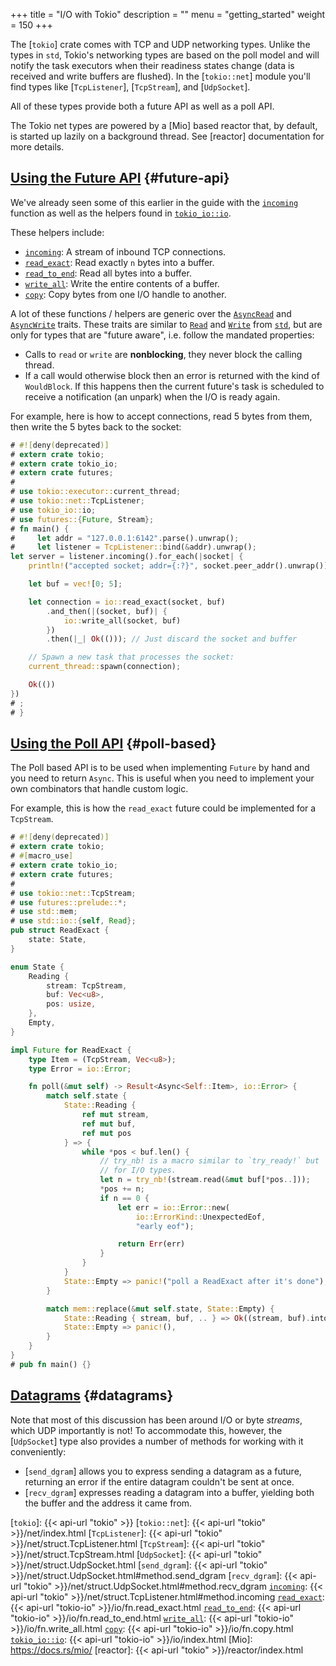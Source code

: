 +++
title = "I/O with Tokio"
description = ""
menu = "getting_started"
weight = 150
+++

The [`tokio`] crate comes with TCP and UDP networking types. Unlike the types in
`std`, Tokio's networking types are based on the poll model and will notify the
task executors when their readiness states change (data is received and write
buffers are flushed). In the [`tokio::net`] module you'll find types like
[`TcpListener`], [`TcpStream`], and [`UdpSocket`].

All of these types provide both a future API as well as a poll
API.

The Tokio net types are powered by a [Mio] based reactor that, by default, is
started up lazily on a background thread. See [reactor] documentation for more
details.

## [Using the Future API](#future-api) {#future-api}

We've already seen some of this earlier in the guide with the [`incoming`]
function as well as the helpers found in [`tokio_io::io`].

These helpers include:

* [`incoming`]: A stream of inbound TCP connections.
* [`read_exact`]: Read exactly `n` bytes into a buffer.
* [`read_to_end`]: Read all bytes into a buffer.
* [`write_all`]: Write the entire contents of a buffer.
* [`copy`]: Copy bytes from one I/O handle to another.

A lot of these functions / helpers are generic over the [`AsyncRead`] and
[`AsyncWrite`] traits. These traits are similar to [`Read`] and [`Write`] from
[`std`], but are only for types that are "future aware", i.e. follow the
mandated properties:

* Calls to `read` or `write` are **nonblocking**, they never block the calling
  thread.
* If a call would otherwise block then an error is returned with the kind of
  `WouldBlock`. If this happens then the current future's task is scheduled to
  receive a notification (an unpark) when the I/O is ready again.

For example, here is how to accept connections, read 5 bytes from them, then
write the 5 bytes back to the socket:

```rust
# #![deny(deprecated)]
# extern crate tokio;
# extern crate tokio_io;
# extern crate futures;
#
# use tokio::executor::current_thread;
# use tokio::net::TcpListener;
# use tokio_io::io;
# use futures::{Future, Stream};
# fn main() {
#     let addr = "127.0.0.1:6142".parse().unwrap();
#     let listener = TcpListener::bind(&addr).unwrap();
let server = listener.incoming().for_each(|socket| {
    println!("accepted socket; addr={:?}", socket.peer_addr().unwrap());

    let buf = vec![0; 5];

    let connection = io::read_exact(socket, buf)
        .and_then(|(socket, buf)| {
            io::write_all(socket, buf)
        })
        .then(|_| Ok(())); // Just discard the socket and buffer

    // Spawn a new task that processes the socket:
    current_thread::spawn(connection);

    Ok(())
})
# ;
# }
```

[`incoming`]: #
[`read_exact`]: #
[`read_to_end`]: #
[`write_all`]: #
[`copy`]: #
[`AsyncRead`]: #
[`AsyncWrite`]: #
[`Read`]: #
[`Write`]: #
[`std`]: #
[`tokio_io::io`]: #

## [Using the Poll API](#poll-based) {#poll-based}

The Poll based API is to be used when implementing `Future` by hand and you need
to return `Async`. This is useful when you need to implement your own
combinators that handle custom logic.

For example, this is how the `read_exact` future could be implemented for a
`TcpStream`.

```rust
# #![deny(deprecated)]
# extern crate tokio;
# #[macro_use]
# extern crate tokio_io;
# extern crate futures;
#
# use tokio::net::TcpStream;
# use futures::prelude::*;
# use std::mem;
# use std::io::{self, Read};
pub struct ReadExact {
    state: State,
}

enum State {
    Reading {
        stream: TcpStream,
        buf: Vec<u8>,
        pos: usize,
    },
    Empty,
}

impl Future for ReadExact {
    type Item = (TcpStream, Vec<u8>);
    type Error = io::Error;

    fn poll(&mut self) -> Result<Async<Self::Item>, io::Error> {
        match self.state {
            State::Reading {
                ref mut stream,
                ref mut buf,
                ref mut pos
            } => {
                while *pos < buf.len() {
                    // try_nb! is a macro similar to `try_ready!` but
                    // for I/O types.
                    let n = try_nb!(stream.read(&mut buf[*pos..]));
                    *pos += n;
                    if n == 0 {
                        let err = io::Error::new(
                            io::ErrorKind::UnexpectedEof,
                            "early eof");

                        return Err(err)
                    }
                }
            }
            State::Empty => panic!("poll a ReadExact after it's done"),
        }

        match mem::replace(&mut self.state, State::Empty) {
            State::Reading { stream, buf, .. } => Ok((stream, buf).into()),
            State::Empty => panic!(),
        }
    }
}
# pub fn main() {}
```

## [Datagrams](#datagrams) {#datagrams}

Note that most of this discussion has been around I/O or byte *streams*, which
UDP importantly is not! To accommodate this, however, the [`UdpSocket`] type
also provides a number of methods for working with it conveniently:

* [`send_dgram`] allows you to express sending a datagram as a future, returning
  an error if the entire datagram couldn't be sent at once.
* [`recv_dgram`] expresses reading a datagram into a buffer, yielding both the
  buffer and the address it came from.

[`tokio`]: {{< api-url "tokio" >}}
[`tokio::net`]: {{< api-url "tokio" >}}/net/index.html
[`TcpListener`]: {{< api-url "tokio" >}}/net/struct.TcpListener.html
[`TcpStream`]: {{< api-url "tokio" >}}/net/struct.TcpStream.html
[`UdpSocket`]: {{< api-url "tokio" >}}/net/struct.UdpSocket.html
[`send_dgram`]: {{< api-url "tokio" >}}/net/struct.UdpSocket.html#method.send_dgram
[`recv_dgram`]: {{< api-url "tokio" >}}/net/struct.UdpSocket.html#method.recv_dgram
[`incoming`]: {{< api-url "tokio" >}}/net/struct.TcpListener.html#method.incoming
[`read_exact`]: {{< api-url "tokio-io" >}}/io/fn.read_exact.html
[`read_to_end`]: {{< api-url "tokio-io" >}}/io/fn.read_to_end.html
[`write_all`]: {{< api-url "tokio-io" >}}/io/fn.write_all.html
[`copy`]: {{< api-url "tokio-io" >}}/io/fn.copy.html
[`tokio_io::io`]: {{< api-url "tokio-io" >}}/io/index.html
[Mio]: https://docs.rs/mio/
[reactor]: {{< api-url "tokio" >}}/reactor/index.html
